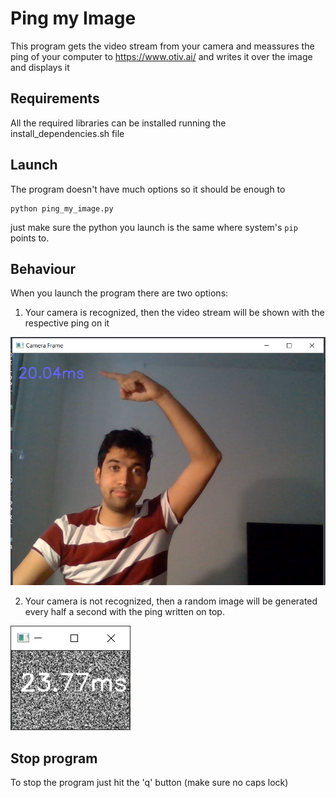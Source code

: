 # Ping my Image
This program gets the video stream from your camera and meassures the ping of your computer to https://www.otiv.ai/ and writes it over the image and displays it

## Requirements
All the required libraries can be installed running the install_dependencies.sh file

## Launch
The program doesn't have much options so it should be enough to
```
python ping_my_image.py
```

just make sure the python you launch is the same where system's `pip` points to. 

## Behaviour
When you launch the program there are two options: 

1. Your camera is recognized, then the video stream will be shown with the respective ping on it

![ImageOfCameraStream](SampleImages/example1.png)

2. Your camera is not recognized, then a random image will be generated every half a second with the ping written on top. 

![ImageOfRandomStream](SampleImages/example2.png)

## Stop program 
To stop the program just hit the 'q' button (make sure no caps lock) 